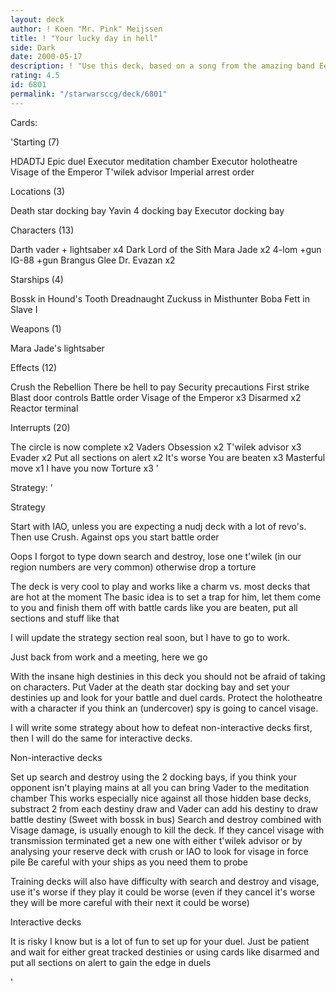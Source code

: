 ```yaml
---
layout: deck
author: ! Koen "Mr. Pink" Meijssen
title: ! "Your lucky day in hell"
side: Dark
date: 2000-05-17
description: ! "Use this deck, based on a song from the amazing band Eels, to bring your rebel friends to a trip to hell"
rating: 4.5
id: 6801
permalink: "/starwarsccg/deck/6801"
---
```

Cards: 

'Starting (7)

HDADTJ
Epic duel
Executor meditation chamber
Executor holotheatre
Visage of the Emperor
T'wilek advisor
Imperial arrest order 

Locations (3)

Death star docking bay
Yavin 4 docking bay
Executor docking bay

Characters (13)

Darth vader + lightsaber x4
Dark Lord of the Sith
Mara Jade x2
4-lom +gun
IG-88 +gun
Brangus Glee
Dr. Evazan x2

Starships (4)

Bossk in Hound's Tooth
Dreadnaught
Zuckuss in Misthunter
Boba Fett in Slave I

Weapons (1)

Mara Jade's lightsaber

Effects (12)

Crush the Rebellion
There be hell to pay
Security precautions
First strike
Blast door controls
Battle order
Visage of the Emperor x3
Disarmed x2
Reactor terminal

Interrupts (20)

The circle is now complete x2
Vaders Obsession x2
T'wilek advisor x3
Evader x2
Put all sections on alert x2
It's worse
You are beaten x3
Masterful move x1
I have you now
Torture x3 '

Strategy: '

Strategy

Start with IAO, unless you are expecting a nudj deck with a lot of revo's. Then use Crush.
Against ops you start battle order

Oops I forgot to type down search and destroy, lose one t'wilek (in our region numbers are very common) otherwise drop a torture

The deck is very cool to play and works like a charm vs. most decks that are hot at the moment
The basic idea is to set a trap for him, let them come to you and finish them off with battle cards like you are beaten, put all sections and stuff like that


I will update the strategy section real soon, but I have to go to work.

Just back from work and a meeting, here we go

With the insane high destinies in this deck you should not be afraid of taking on characters. Put Vader at the death star docking bay and set your destinies up and look for your battle and duel cards. Protect the holotheatre with a character if you think an (undercover) spy is going to cancel visage.

I will write some strategy about how to defeat non-interactive decks first, then I will do the same for interactive decks.

Non-interactive decks

Set up search and destroy using the 2 docking bays, if you think your opponent isn't playing mains at all you can bring Vader to the meditation chamber This works especially nice against all those hidden base decks, substract 2 from each destiny draw and Vader can add his destiny to draw battle destiny (Sweet with bossk in bus)
Search and destroy combined with Visage damage, is usually enough to kill the deck. If they cancel visage with transmission terminated get a new one with either t'wilek advisor or by analysing your reserve deck with crush or IAO to look for visage in force pile
Be careful with your ships as you need them to probe

Training decks will also have difficulty with search and destroy and visage, use it's worse if they play it could be worse (even if they cancel it's worse they will be more careful with their next it could be worse)

Interactive decks

It is risky I know but is a lot of fun to set up for your duel. Just be patient and wait for either great tracked destinies or using cards like disarmed and put all sections on alert to gain the edge in duels


'
